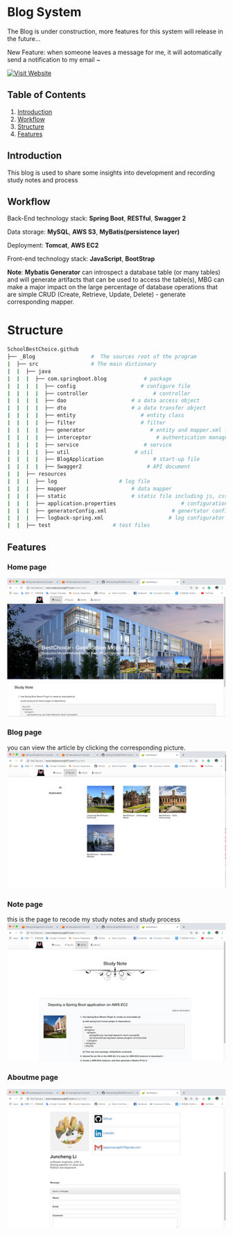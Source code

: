 # Blog System
The Blog is under construction, more features for this system will release in the future...

New Feature: when someone leaves a message for me, it will aotomatically send a notification to my email ~

[![Visit Website](https://img.shields.io/badge/website-open-blue.svg)](http://www.leejoonsung007.com) 

## Table of Contents
1. [Introduction](https://github.com/leejoonsung007/School/#introdution)
2. [Workflow](https://github.com/leejoonsung007/School/#workflow)
3. [Structure](https://github.com/leejoonsung007/School/#structure)
4. [Features](https://github.com/leejoonsung007/School/#features)

## Introduction

This blog is used to share some insights into development and recording study notes and process

## Workflow
Back-End technology stack: **Spring Boot**, **RESTful**, **Swagger 2**

Data storage: **MySQL**, **AWS S3**, **MyBatis(persistence layer)**

Deployment: **Tomcat**, **AWS EC2**

Front-end technology stack: **JavaScript**, **BootStrap**

**Note**: **Mybatis Generator** can introspect a database table (or many tables) and will generate artifacts that can be used to access the table(s), MBG can make a major impact on the large percentage of database operations that are simple CRUD
(Create, Retrieve, Update, Delete) - generate corresponding mapper. 

# Structure
```bash
SchoolBestChoice.github
├── _Blog	               #  The sources root of the program 
|  ├── src	               # The main dictionary 
|  |  ├── java                   
|  |  |  ├── com.springboot.blog            # package
|  |  |  |  ├── config                     # configure file
|  |  |  |  ├── controller                     # controller
|  |  |  |  ├── dao                     # a data access object
|  |  |  |  ├── dto                     # a data transfer object
|  |  |  |  ├── entity                     # entity class
|  |  |  |  ├── filter                     # filter
|  |  |  |  ├── generator                     # entity and mapper.xml file genrator
|  |  |  |  ├── interceptor                     # authentication management
|  |  |  |  ├── service                     # service
|  |  |  |  ├── util                     # util
|  |  |  |  ├── BlogApplication                # start-up file
|  |  |  |  ├── Swagger2                     # API document
|  |  ├── resources                     
|  |  |  ├── log                    # log file
|  |  |  ├── mapper                     # data mapper
|  |  |  ├── static                     # static file including js, css, html
|  |  |  ├── application.properties                     # configuration file
|  |  |  ├── generatorConfig.xml                     # genertator configuration file
|  |  |  ├── logback-spring.xml                     # log configurator fil
|  |  ├── test                    # test files
```
## Features
### Home page
![Default Type on Strap blog](https://github.com/leejoonsung007/Blog/blob/master/screenshot/Screenshot%202018-11-05%20at%2000.44.51.png)

### Blog page
you can view the article by clicking the corresponding picture.
![Default Type on Strap blog](https://github.com/leejoonsung007/Blog/blob/master/screenshot/Screenshot%202018-11-05%20at%2000.45.03.png)

### Note page
this is the page to recode my study notes and study process
![Default Type on Strap blog](https://github.com/leejoonsung007/Blog/blob/master/screenshot/Screenshot%202018-11-05%20at%2000.45.14.png)

### Aboutme page
![Default Type on Strap blog](https://github.com/leejoonsung007/Blog/blob/master/screenshot/Screenshot%202018-11-05%20at%2000.45.30.png)

